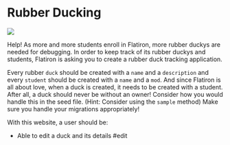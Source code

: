 # Rubber Ducking

<img src="https://mrcolley.files.wordpress.com/2014/07/rubber-ducky-2.jpg">

Help! As more and more students enroll in Flatiron, more rubber duckys are needed for debugging. In order to keep track of its rubber duckys and students, Flatiron is asking you to create a rubber duck tracking application.

Every rubber `duck` should be created with a `name` and a `description` and every `student` should be created with a `name` and a `mod`. And since Flatiron is all about love, when a duck is created, it needs to be created with a student. After all, a duck should never be without an owner! Consider how you would handle this in the seed file. (Hint: Consider using the `sample` method) Make sure you handle your migrations appropriately!

With this website, a user should be:
<!-- 
* Able to see a list of all the students - student#index 
 -->
<!-- * Able to see a single student and all the ducks owned by that student student#show.  check but why does the 'list_duck' method come out as an array 
 --> 
<!-- * Able to log a new student (and make sure that their name is not blank/mod is between 1 and 5) #new validation 
 -->
<!-- * Able to edit a student's name (and make sure that their name is not blank/mod is between 1 and 5) #edit validation - wont update unless valid -->

<!-- * Able to see a list of all the ducks 
 -->
<!-- * Able to see a single duck and see all its details 
 -->
* Able to edit a duck and its details #edit

<!-- * Able to create a new duck with an association to a student (and make sure that their name and type are not blank) #form for create
 -->
<!-- Some of the models and resources have already been provided for you. Make the necessary edits and alterations to make the website function as expected.
 -->
